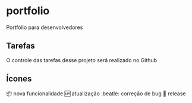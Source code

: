 # portfolio
Portfólio para desenvolvedores

## Tarefas

O controle das tarefas desse projeto será realizado no Github

## Ícones

:package: nova funcionalidade
:up: atualização
:beatle: correção de bug
:checkered_flag: release